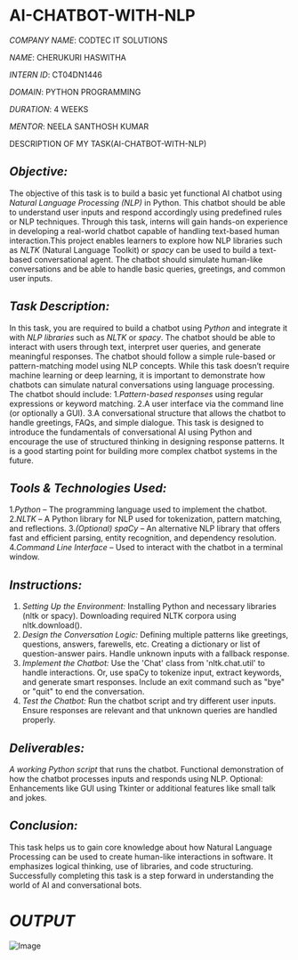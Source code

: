 # AI-CHATBOT-WITH-NLP
*COMPANY NAME*: CODTEC IT SOLUTIONS

*NAME*: CHERUKURI HASWITHA

*INTERN ID*: CT04DN1446

*DOMAIN*: PYTHON PROGRAMMING

*DURATION*: 4 WEEKS

*MENTOR*: NEELA SANTHOSH KUMAR

DESCRIPTION OF MY TASK(AI-CHATBOT-WITH-NLP)
## *Objective:*
The objective of this task is to build a basic yet functional AI chatbot using *Natural Language Processing (NLP)* in Python. This chatbot should be able to understand user inputs and respond accordingly using predefined rules or NLP techniques. Through this task, interns will gain hands-on experience in developing a real-world chatbot capable of handling text-based human interaction.This project enables learners to explore how NLP libraries such as *NLTK* (Natural Language Toolkit) or *spacy* can be used to build a text-based conversational agent. The chatbot should simulate human-like conversations and be able to handle basic queries, greetings, and common user inputs.
## *Task Description:*
In this task, you are required to build a chatbot using *Python* and integrate it with *NLP libraries* such as *NLTK* or *spacy*. The chatbot should be able to interact with users through text, interpret user queries, and generate meaningful responses.
The chatbot should follow a simple rule-based or pattern-matching model using NLP concepts. While this task doesn’t require machine learning or deep learning, it is important to demonstrate how chatbots can simulate natural conversations using language processing.
The chatbot should include:
 1.*Pattern-based responses* using regular expressions or keyword matching.
 2.A user interface via the command line (or optionally a GUI).
 3.A conversational structure that allows the chatbot to handle greetings, FAQs, and simple dialogue.
This task is designed to introduce the fundamentals of conversational AI using Python and encourage the use of structured thinking in designing response patterns. It is a good starting point for building more complex chatbot systems in the future.
## *Tools & Technologies Used:*
1.*Python* – The programming language used to implement the chatbot.
2.*NLTK* – A Python library for NLP used for tokenization, pattern matching, and reflections.
3.*(Optional) spaCy* – An alternative NLP library that offers fast and efficient parsing, entity recognition, and dependency resolution.
4.*Command Line Interface* – Used to interact with the chatbot in a terminal window.
## *Instructions:*
1. *Setting Up the Environment:*
    Installing Python and necessary libraries (nltk or spacy).
    Downloading required NLTK corpora using nltk.download().
2. *Design the Conversation Logic:*
    Defining multiple patterns like greetings, questions, answers, farewells, etc.
    Creating a dictionary or list of question-answer pairs.
    Handle unknown inputs with a fallback response.
3. *Implement the Chatbot:*
    Use the 'Chat' class from 'nltk.chat.util' to handle interactions.
    Or, use spaCy to tokenize input, extract keywords, and generate smart responses.
    Include an exit command such as "bye" or "quit" to end the conversation.
4. *Test the Chatbot:*
    Run the chatbot script and try different user inputs.
    Ensure responses are relevant and that unknown queries are handled properly.
## *Deliverables:*
*A working Python script* that runs the chatbot.
Functional demonstration of how the chatbot processes inputs and responds using NLP.
Optional: Enhancements like GUI using Tkinter or additional features like small talk and jokes.
## *Conclusion:*
This task helps us to gain core knowledge about how Natural Language Processing can be used to create human-like interactions in software. It emphasizes logical thinking, use of libraries, and code structuring. Successfully completing this task is a step forward in understanding the world of AI and conversational bots.

# *OUTPUT*
![Image](https://github.com/user-attachments/assets/58e9ac50-6648-4b13-86ab-7529288bcc01)

